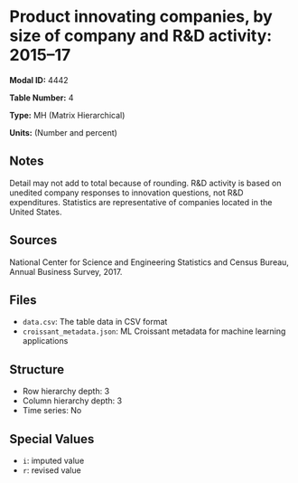 # Product innovating companies, by size of company and R&D activity: 2015–17

**Modal ID:** 4442

**Table Number:** 4

**Type:** MH (Matrix Hierarchical)

**Units:** (Number and percent)

## Notes

Detail may not add to total because of rounding. R&D activity is based on unedited company responses to innovation questions, not R&D expenditures. Statistics are representative of companies located in the United States.

## Sources

National Center for Science and Engineering Statistics and Census Bureau, Annual Business Survey, 2017.

## Files

- `data.csv`: The table data in CSV format
- `croissant_metadata.json`: ML Croissant metadata for machine learning applications

## Structure

- Row hierarchy depth: 3
- Column hierarchy depth: 3
- Time series: No

## Special Values

- `i`: imputed value
- `r`: revised value
